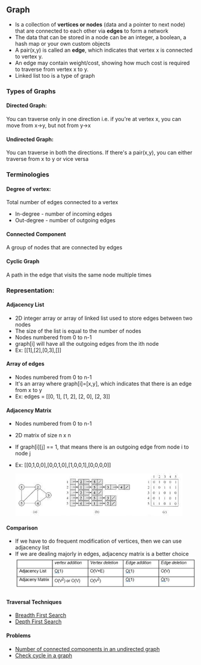 ## Graph
* Is a collection of **vertices or nodes** (data and a pointer to next node) that are connected to each other via **edges** to form a network
* The data that can be stored in a node can be an integer, a boolean, a hash map or your own custom objects
* A pair(x,y) is called an **edge**, which indicates that vertex x is connected to vertex y. 
* An edge may contain weight/cost, showing how much cost is required to traverse from vertex x to y.
* Linked list too is a type of graph

### Types of Graphs
#### Directed Graph:
You can traverse only in one direction i.e. if you're at vertex x, you can move from x->y, but not from y->x
#### Undirected Graph:
You can traverse in both the directions. If there's a pair(x,y), you can either traverse from x to y or vice versa

### Terminologies
#### Degree of vertex:
Total number of edges connected to a vertex
* In-degree - number of incoming edges 
* Out-degree - number of outgoing edges

#### Connected Component
A group of nodes that are connected by edges

#### Cyclic Graph
A path in the edge that visits the same node multiple times

### Representation:
#### Adjacency List
* 2D integer array or array of linked list used to store edges between two nodes
* The size of the list is equal to the number of nodes
* Nodes numbered from 0 to n-1
* graph[i] will have all the outgoing edges from the ith node
* Ex: [[1],[2],[0,3],[]]

#### Array of edges
* Nodes numbered from 0 to n-1
* It's an array where graph[i]=[x,y], which indicates that there is an edge from x to y
* Ex: edges = [[0, 1], [1, 2], [2, 0], [2, 3]]

#### Adjacency Matrix
* Nodes numbered from 0 to n-1 
* 2D matrix of size n x n
* If graph[i][j] == 1, that means there is an outgoing edge from node i to node j
* Ex: [[0,1,0,0],[0,0,1,0],[1,0,0,1],[0,0,0,0]]

    ![img.png](img.png)

#### Comparison
* If we have to do frequent modification of vertices, then we can use adjacency list
* If we are dealing majorly in edges, adjacency matrix is a better choice
![img_1.png](img_1.png)

#### Traversal Techniques
* [Breadth First Search](BreadthFirstSearch.java)
* [Depth First Search](DepthFirstSearch.java)

#### Problems
* [Number of connected components in an undirected graph](ConnectedComponentsInUndirectedGraph.java)
* [Check cycle in a graph](CheckCycleInGraph.java)